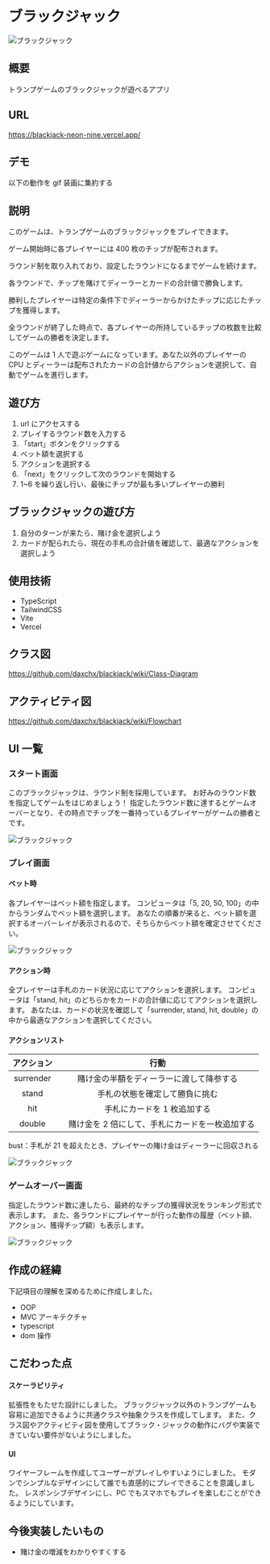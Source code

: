 # ブラックジャック

![ブラックジャック](public/thumbnail.png 'ブラックジャック')

## 概要

トランプゲームのブラックジャックが遊べるアプリ

## URL

https://blackjack-neon-nine.vercel.app/

## デモ

以下の動作を gif 装画に集約する

## 説明

このゲームは、トランプゲームのブラックジャックをプレイできます。

ゲーム開始時に各プレイヤーには 400 枚のチップが配布されます。

ラウンド制を取り入れており、設定したラウンドになるまでゲームを続けます。

各ラウンドで、チップを賭けてディーラーとカードの合計値で勝負します。

勝利したプレイヤーは特定の条件下でディーラーからかけたチップに応じたチップを獲得します。

全ラウンドが終了した時点で、各プレイヤーの所持しているチップの枚数を比較してゲームの勝者を決定します。

このゲームは 1 人で遊ぶゲームになっています。あなた以外のプレイヤーの CPU とディーラーは配布されたカードの合計値からアクションを選択して、自動でゲームを進行します。

## 遊び方

1. url にアクセスする
2. プレイするラウンド数を入力する
3. 「start」ボタンをクリックする
4. ベット額を選択する
5. アクションを選択する
6. 「next」をクリックして次のラウンドを開始する
7. 1~6 を繰り返し行い、最後にチップが最も多いプレイヤーの勝利

## ブラックジャックの遊び方

1. 自分のターンが来たら、賭け金を選択しよう
2. カードが配られたら、現在の手札の合計値を確認して、最適なアクションを選択しよう

## 使用技術

- TypeScript
- TailwindCSS
- Vite
- Vercel

## クラス図

https://github.com/daxchx/blackjack/wiki/Class-Diagram

## アクティビティ図

https://github.com/daxchx/blackjack/wiki/Flowchart

## UI 一覧

### スタート画面

このブラックジャックは、ラウンド制を採用しています。
お好みのラウンド数を指定してゲームをはじめましょう！
指定したラウンド数に達するとゲームオーバーとなり、その時点でチップを一番持っているプレイヤーがゲームの勝者とです。

![ブラックジャック](public/thumbnail.png 'ブラックジャック')

### プレイ画面

#### ベット時

各プレイヤーはベット額を指定します。
コンピュータは「5, 20, 50, 100」の中からランダムでベット額を選択します。
あなたの順番が来ると、ベット額を選択するオーバーレイが表示されるので、そちらからベット額を確定させてください。

![ブラックジャック](public/game-play.png 'ブラックジャック')

#### アクション時

全プレイヤーは手札のカード状況に応じてアクションを選択します。
コンピュータは「stand, hit」のどちらかをカードの合計値に応じてアクションを選択します。
あなたは、カードの状況を確認して「surrender, stand, hit, double」の中から最適なアクションを選択してください。

#### アクションリスト

| アクション |                       行動                        |
| :--------: | :-----------------------------------------------: |
| surrender  |     賭け金の半額をディーラーに渡して降参する      |
|   stand    |          手札の状態を確定して勝負に挑む           |
|    hit     |            手札にカードを 1 枚追加する            |
|   double   | 　賭け金を 2 倍にして、手札にカードを一枚追加する |

bust：手札が 21 を超えたとき、プレイヤーの賭け金はディーラーに回収される

![ブラックジャック](public/game-play.png 'ブラックジャック')

### ゲームオーバー画面

指定したラウンド数に達したら、最終的なチップの獲得状況をランキング形式で表示します。
また、各ラウンドにプレイヤーが行った動作の履歴（ベット額、アクション、獲得チップ額）も表示します。

![ブラックジャック](public/gameover-scene.png 'ブラックジャック')

## 作成の経緯

下記項目の理解を深めるために作成しました。

- OOP
- MVC アーキテクチャ
- typescript
- dom 操作

## こだわった点

#### スケーラビリティ

拡張性をもたせた設計にしました。
ブラックジャック以外のトランプゲームも容易に追加できるように共通クラスや抽象クラスを作成してします。
また、クラス図やアクティビティ図を使用してブラック・ジャックの動作にバグや実装できていない要件がないようにしました。

#### UI

ワイヤーフレームを作成してユーザーがプレイしやすいようにしました。
モダンでシンプルなデザインにして誰でも直感的にプレイできることを意識しました。
レスポンシブデザインにし、PC でもスマホでもプレイを楽しむことができるようにしています。

## 今後実装したいもの

- 賭け金の増減をわかりやすくする

